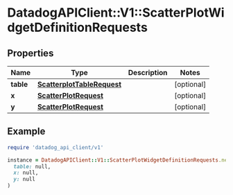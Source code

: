 # DatadogAPIClient::V1::ScatterPlotWidgetDefinitionRequests

## Properties

| Name | Type | Description | Notes |
| ---- | ---- | ----------- | ----- |
| **table** | [**ScatterplotTableRequest**](ScatterplotTableRequest.md) |  | [optional] |
| **x** | [**ScatterPlotRequest**](ScatterPlotRequest.md) |  | [optional] |
| **y** | [**ScatterPlotRequest**](ScatterPlotRequest.md) |  | [optional] |

## Example

```ruby
require 'datadog_api_client/v1'

instance = DatadogAPIClient::V1::ScatterPlotWidgetDefinitionRequests.new(
  table: null,
  x: null,
  y: null
)
```

